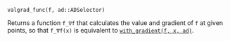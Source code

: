 ```
valgrad_func(f, ad::ADSelector)
```

Returns a function `f_∇f` that calculates the value and gradient of `f` at given points, so that `f_∇f(x)` is equivalent to [`with_gradient(f, x, ad)`](@ref).
